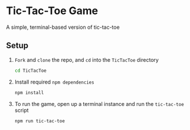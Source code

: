 # Tic-Tac-Toe Game

A simple, terminal-based version of tic-tac-toe

## Setup

1. `Fork` and `clone` the repo, and `cd` into the `TicTacToe` directory

   ```sh
   cd TicTacToe
   ```

2. Install required `npm dependencies`

   ```sh
   npm install
   ```

3. To run the game, open up a terminal instance and run the `tic-tac-toe` script

   ```sh
   npm run tic-tac-toe
   ```
